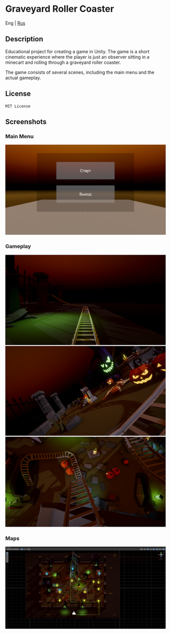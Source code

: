 # Graveyard Roller Coaster

Eng | [Rus](resources/localization_readme/README_RU.md)

## Description

Educational project for creating a game in Unity. The game is a short cinematic experience where the player is just an observer sitting in a minecart and rolling through a graveyard roller coaster.

The game consists of several scenes, including the main menu and the actual gameplay.

## License

``` text
MIT License
```

## Screenshots

### Main Menu

![Main Menu Screenshot](resources/screenshots/screenshot_main_menu.png)

### Gameplay

![Gameplay Screenshot](resources/screenshots/screenshot_gameplay_1.png)
![Gameplay Screenshot](resources/screenshots/screenshot_gameplay_2.png)
![Gameplay Screenshot](resources/screenshots/screenshot_gameplay_3.png)

### Maps

![Map Screenshot](resources/screenshots/screenshot_map.png)

